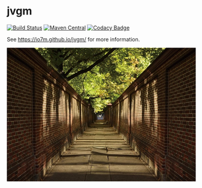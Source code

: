 jvgm
===

[![Build Status](https://travis-ci.org/io7m/jvgm.svg)](https://travis-ci.org/io7m/jvgm)
[![Maven Central](https://maven-badges.herokuapp.com/maven-central/com.io7m.jvgm/com.io7m.jvgm/badge.png)](https://maven-badges.herokuapp.com/maven-central/com.io7m.jvgm/com.io7m.jvgm)
[![Codacy Badge](https://api.codacy.com/project/badge/Grade/691242f0a5e648e18924fe7aaa0bfe7d)](https://www.codacy.com/app/github_79/jvgm?utm_source=github.com&amp;utm_medium=referral&amp;utm_content=io7m/jvgm&amp;utm_campaign=Badge_Grade)

See https://io7m.github.io/jvgm/ for more information.

![jvgm](./src/site/resources/jvgm.jpg?raw=true)
